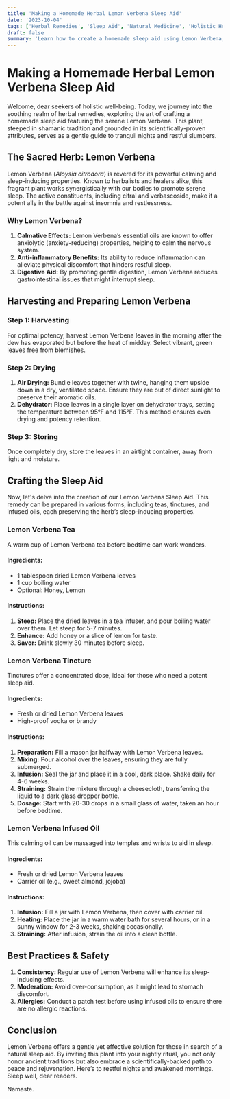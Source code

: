 ```yaml
---
title: 'Making a Homemade Herbal Lemon Verbena Sleep Aid'
date: '2023-10-04'
tags: ['Herbal Remedies', 'Sleep Aid', 'Natural Medicine', 'Holistic Healing']
draft: false
summary: 'Learn how to create a homemade sleep aid using Lemon Verbena, renowned for its calming properties, to improve your nightly rest.'
---
```


# Making a Homemade Herbal Lemon Verbena Sleep Aid

Welcome, dear seekers of holistic well-being. Today, we journey into the soothing realm of herbal remedies, exploring the art of crafting a homemade sleep aid featuring the serene Lemon Verbena. This plant, steeped in shamanic tradition and grounded in its scientifically-proven attributes, serves as a gentle guide to tranquil nights and restful slumbers.

## The Sacred Herb: Lemon Verbena

Lemon Verbena (_Aloysia citrodora_) is revered for its powerful calming and sleep-inducing properties. Known to herbalists and healers alike, this fragrant plant works synergistically with our bodies to promote serene sleep. The active constituents, including citral and verbascoside, make it a potent ally in the battle against insomnia and restlessness.

### Why Lemon Verbena?

1. **Calmative Effects:** Lemon Verbena’s essential oils are known to offer anxiolytic (anxiety-reducing) properties, helping to calm the nervous system.
2. **Anti-inflammatory Benefits:** Its ability to reduce inflammation can alleviate physical discomfort that hinders restful sleep.
3. **Digestive Aid:** By promoting gentle digestion, Lemon Verbena reduces gastrointestinal issues that might interrupt sleep.

## Harvesting and Preparing Lemon Verbena

### Step 1: Harvesting

For optimal potency, harvest Lemon Verbena leaves in the morning after the dew has evaporated but before the heat of midday. Select vibrant, green leaves free from blemishes.

### Step 2: Drying

1. **Air Drying:** Bundle leaves together with twine, hanging them upside down in a dry, ventilated space. Ensure they are out of direct sunlight to preserve their aromatic oils.
2. **Dehydrator:** Place leaves in a single layer on dehydrator trays, setting the temperature between 95°F and 115°F. This method ensures even drying and potency retention.

### Step 3: Storing

Once completely dry, store the leaves in an airtight container, away from light and moisture.

## Crafting the Sleep Aid

Now, let's delve into the creation of our Lemon Verbena Sleep Aid. This remedy can be prepared in various forms, including teas, tinctures, and infused oils, each preserving the herb’s sleep-inducing properties.

### Lemon Verbena Tea

A warm cup of Lemon Verbena tea before bedtime can work wonders.

#### Ingredients:
- 1 tablespoon dried Lemon Verbena leaves
- 1 cup boiling water
- Optional: Honey, Lemon

#### Instructions:
1. **Steep:** Place the dried leaves in a tea infuser, and pour boiling water over them. Let steep for 5-7 minutes.
2. **Enhance:** Add honey or a slice of lemon for taste.
3. **Savor:** Drink slowly 30 minutes before sleep.

### Lemon Verbena Tincture

Tinctures offer a concentrated dose, ideal for those who need a potent sleep aid.

#### Ingredients:
- Fresh or dried Lemon Verbena leaves
- High-proof vodka or brandy

#### Instructions:
1. **Preparation:** Fill a mason jar halfway with Lemon Verbena leaves.
2. **Mixing:** Pour alcohol over the leaves, ensuring they are fully submerged. 
3. **Infusion:** Seal the jar and place it in a cool, dark place. Shake daily for 4-6 weeks.
4. **Straining:** Strain the mixture through a cheesecloth, transferring the liquid to a dark glass dropper bottle.
5. **Dosage:** Start with 20-30 drops in a small glass of water, taken an hour before bedtime.

### Lemon Verbena Infused Oil

This calming oil can be massaged into temples and wrists to aid in sleep.

#### Ingredients:
- Fresh or dried Lemon Verbena leaves
- Carrier oil (e.g., sweet almond, jojoba)

#### Instructions:
1. **Infusion:** Fill a jar with Lemon Verbena, then cover with carrier oil.
2. **Heating:** Place the jar in a warm water bath for several hours, or in a sunny window for 2-3 weeks, shaking occasionally.
3. **Straining:** After infusion, strain the oil into a clean bottle.

## Best Practices & Safety

1. **Consistency:** Regular use of Lemon Verbena will enhance its sleep-inducing effects.
2. **Moderation:** Avoid over-consumption, as it might lead to stomach discomfort.
3. **Allergies:** Conduct a patch test before using infused oils to ensure there are no allergic reactions.

## Conclusion

Lemon Verbena offers a gentle yet effective solution for those in search of a natural sleep aid. By inviting this plant into your nightly ritual, you not only honor ancient traditions but also embrace a scientifically-backed path to peace and rejuvenation. Here’s to restful nights and awakened mornings. Sleep well, dear readers.

Namaste.
